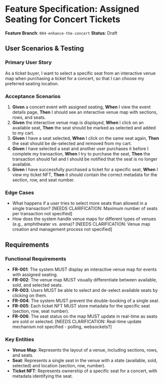 # Feature Specification: Assigned Seating for Concert Tickets

**Feature Branch**: `004-enhance-the-concert`
**Status**: Draft

## User Scenarios & Testing

### Primary User Story
As a ticket buyer, I want to select a specific seat from an interactive venue map when purchasing a ticket for a concert, so that I can choose my preferred seating location.

### Acceptance Scenarios
1.  **Given** a concert event with assigned seating, **When** I view the event details page, **Then** I should see an interactive venue map with sections, rows, and seats.
2.  **Given** the interactive venue map is displayed, **When** I click on an available seat, **Then** the seat should be marked as selected and added to my cart.
3.  **Given** I have a seat selected, **When** I click on the same seat again, **Then** the seat should be de-selected and removed from my cart.
4.  **Given** I have selected a seat and another user purchases it before I complete my transaction, **When** I try to purchase the seat, **Then** the transaction should fail and I should be notified that the seat is no longer available.
5.  **Given** I have successfully purchased a ticket for a specific seat, **When** I view my ticket NFT, **Then** it should contain the correct metadata for the section, row, and seat number.

### Edge Cases
- What happens if a user tries to select more seats than allowed in a single transaction? [NEEDS CLARIFICATION: Maximum number of seats per transaction not specified]
- How does the system handle venue maps for different types of venues (e.g., amphitheater vs. arena)? [NEEDS CLARIFICATION: Venue map creation and management process not specified]

## Requirements

### Functional Requirements
- **FR-001**: The system MUST display an interactive venue map for events with assigned seating.
- **FR-002**: The venue map MUST visually differentiate between available, sold, and selected seats.
- **FR-003**: Users MUST be able to select and de-select available seats by clicking on them.
- **FR-004**: The system MUST prevent the double-booking of a single seat.
- **FR-005**: Each ticket NFT MUST store metadata for the specific seat (section, row, seat number).
- **FR-006**: The seat status on the map MUST update in real-time as seats are sold or selected. [NEEDS CLARIFICATION: Real-time update mechanism not specified - polling, websockets?]

### Key Entities
- **Venue Map**: Represents the layout of a venue, including sections, rows, and seats.
- **Seat**: Represents a single seat in the venue with a state (available, sold, selected) and location (section, row, number).
- **Ticket NFT**: Represents ownership of a specific seat for a concert, with metadata identifying the seat.